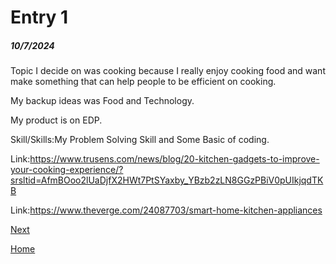 # Entry 1
##### 10/7/2024
Topic I decide on was cooking because I really enjoy cooking food and want make something that can help people to be efficient on cooking.

My backup ideas was Food and Technology. 

My product is on EDP.


Skill/Skills:My Problem Solving Skill and Some Basic of coding.

Link:https://www.trusens.com/news/blog/20-kitchen-gadgets-to-improve-your-cooking-experience/?srsltid=AfmBOoo2lUaDjfX2HWt7PtSYaxby_YBzb2zLN8GGzPBiV0pUIkjqdTKB

Link:https://www.theverge.com/24087703/smart-home-kitchen-appliances

[Next](entry02.md)

[Home](../README.md)
